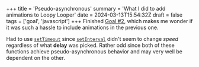+++
title = 'Pseudo-asynchronous'
summary = 'What I did to add animations to Loopy Looper'
date = 2024-03-13T15:54:32Z
draft = false
tags = ['goal', 'javascript']
+++
Finished [Goal #2](/projects/loopylooper/), which makes me wonder if it was such a hassle to include animations in the previous one.

Had to use [`setTimeout`](https://developer.mozilla.org/en-US/docs/Web/API/setTimeout) since [`setInterval`](https://developer.mozilla.org/en-US/docs/Web/API/setInterval) didn't seem to change *speed* regardless of what **delay** was picked. Rather odd since both of these functions achieve pseudo-asynchronous behavior and may very well be dependent on the other.
